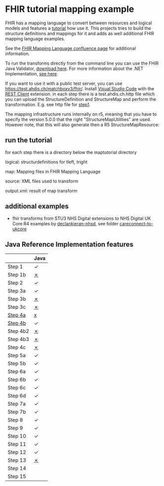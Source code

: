 # FHIR tutorial mapping example
FHIR has a mapping language to convert between resources and logical models and features a [tutorial](http://build.fhir.org/mapping-tutorial.html) how use it. This projects tries to build the structure definitions and mappings for it and adds as well additional FHIR mapping language examples.

See the [FHIR Mapping Language confluence page](https://confluence.hl7.org/display/FHIR/Using+the+FHIR+Mapping+Language) for additional information. 

To run the transforms directly from the command line you can use the FHIR Java Validator, [download here](https://github.com/hapifhir/org.hl7.fhir.core/releases/latest/download/validator_cli.jar).
For more information about the .NET Implementation, [see here](https://github.com/brianpos/fhir-net-mappinglanguage).

If you want to use it with a public test server, you can use https://test.ahdis.ch/matchboxv3/fhir/. Install [Visual Studio Code](https://code.visualstudio.com/) with the [REST Client](https://marketplace.visualstudio.com/items?itemName=humao.rest-client) extension. in each step there is a test.ahdis.ch.http file which you can upload the StructureDefinition and StructureMap and perform the transformation. E.g. see http file for [step1](https://github.com/ahdis/fhir-mapping-tutorial/blob/master/maptutorial/step1/test.ahdis.ch.http).

The mapping infrastructure runs internally on r5, meaning that you have to specify the version 5.0.0 that the right "StructureMapUtilities" are used. However note, that this will also generate then a R5 StructureMapResource:


## run the tutorial
for each step there is a directory below the maptutorial directory

logical: structurdefinitions for tleft, tright

map: Mapping files in FHIR Mapping Language

source: XML files used to transform

output.xml: result of map transform

## additional examples
- fhir transforms from STU3 NHS Digital extensions to NHS Digital UK Core R4 examples by [declankieran-nhsd](https://github.com/ahdis/fhir-mapping-tutorial/commits?author=declankieran-nhsd), see folder [careconnect-to-ukcore](https://github.com/ahdis/fhir-mapping-tutorial/tree/master/careconnect-to-ukcore)

## Java Reference Implementation features

|          | Java |
|----------|------|
| Step 1   |  ✓   |
| Step 1b  |  [✗](https://github.com/ahdis/fhir-mapping-tutorial/issues/20)   |
| Step 2   |  ✓   |
| Step 3a  |  ✓   |
| Step 3b  |  [✗](https://github.com/ahdis/fhir-mapping-tutorial/issues/21)  |
| Step 3c  |  [✗](https://github.com/ahdis/fhir-mapping-tutorial/issues/21)  |
| [Step 4a](https://jira.hl7.org/browse/FHIR-27140)  |  [x](https://github.com/ahdis/fhir-mapping-tutorial/issues/22)  |
| [Step 4b](https://jira.hl7.org/browse/FHIR-28465)  |  ✓  |
| Step 4b2 |  [✗](https://github.com/ahdis/fhir-mapping-tutorial/issues/21)  |
| Step 4b3 |  [✗](https://github.com/ahdis/fhir-mapping-tutorial/issues/21) |
| Step 4c  |  [✗](https://github.com/ahdis/fhir-mapping-tutorial/issues/21)  |
| Step 5a  |  ✓   |
| Step 5b  |  ✓   |
| Step 6a  |  ✓   |
| Step 6b  |  ✓   |
| Step 6c  |  ✓   |
| Step 6d  |  ✓   |
| Step 7a  |  ✓   |
| Step 7b  |  ✓   |
| Step 8   |  ✓   |
| Step 9   |  ✓   |
| Step 10  |  ✓   |
| Step 11  |  ✓   |
| Step 12  |  ✓   |
| Step 13  |  [✗](https://github.com/ahdis/fhir-mapping-tutorial/issues/31)    |
| Step 14  |      |
| Step 15  |      |
